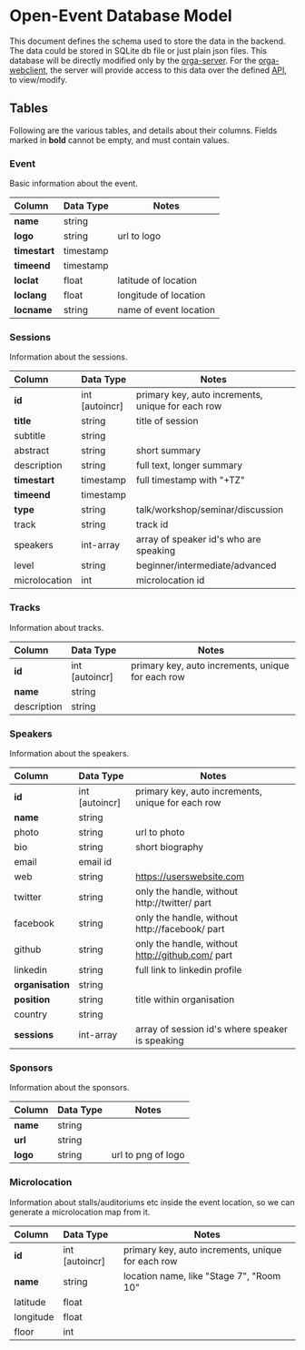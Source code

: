 # Open-Event Database Model

This document defines the schema used to store the data in the backend. The data could be stored in SQLite db file or just plain json files. This database will be directly modified only by the [orga-server](https://github.com/fossasia/open-event-orga-server). For the [orga-webclient](https://github.com/fossasia/open-event-orga-webclient), the server will provide access to this data over the defined [API](/API.md), to view/modify.  

## Tables
Following are the various tables, and details about their columns. Fields marked in **bold** cannot be empty, and must contain values.   

### Event
Basic information about the event.    

| Column          | Data Type      | Notes       |
|:----------------|:---------------| ------------|
| **name**        | string         | 
| **logo**        | string         | url to logo
| **timestart**   | timestamp      | 
| **timeend**     | timestamp      |
| **loclat**      | float          | latitude of location
| **loclang**     | float          | longitude of location
| **locname**     | string         | name of event location



### Sessions  
Information about the sessions.   

| Column          | Data Type      | Notes       |
|:----------------|:---------------| ------------|
| **id**          | int [autoincr] | primary key, auto increments, unique for each row
| **title**       | string         | title of session
| subtitle        | string         |
| abstract        | string         | short summary
| description     | string         | full text, longer summary
| **timestart**   | timestamp      | full timestamp with "+TZ" 
| **timeend**     | timestamp      |
| **type**        | string         | talk/workshop/seminar/discussion
| track           | string         | track id
| speakers        | int-array      | array of speaker id's who are speaking
| level           | string         | beginner/intermediate/advanced
| microlocation   | int            | microlocation id

### Tracks
Information about tracks.   

| Column          | Data Type      | Notes       |
|:----------------|:---------------| ------------|
| **id**          | int [autoincr] | primary key, auto increments, unique for each row
| **name**        | string         |
| description     | string         |

### Speakers
Information about the speakers.  

| Column          | Data Type      | Notes       |
|:----------------|:---------------| ------------|
| **id**          | int [autoincr] | primary key, auto increments, unique for each row
| **name**        | string         |
| photo           | string         | url to photo 
| bio             | string         | short biography
| email           | email id       |
| web             | string         | https://userswebsite.com
| twitter         | string         | only the handle, without http://twitter/ part
| facebook        | string         | only the handle, without http://facebook/ part
| github          | string         | only the handle, without http://github.com/ part
| linkedin        | string         | full link to linkedin profile
| **organisation**| string         | 
| **position**    | string         | title within organisation
| country         | string         |
| **sessions**        | int-array      | array of session id's where speaker is speaking

### Sponsors
Information about the sponsors.   

| Column      | Data Type      | Notes       |
|:------------|:---------------| ------------|
| **name**        | string         |
| **url**         | string         |
| **logo**        | string         | url to png of logo


### Microlocation
Information about stalls/auditoriums etc inside the event location, so we can generate a microlocation map from it.  

| Column          | Data Type      | Notes       |
|:----------------|:---------------| ------------|
| **id**          | int [autoincr] | primary key, auto increments, unique for each row
| **name**        | string         | location name, like "Stage 7", "Room 10"
| latitude        | float          |
| longitude       | float          |
| floor           | int            |
